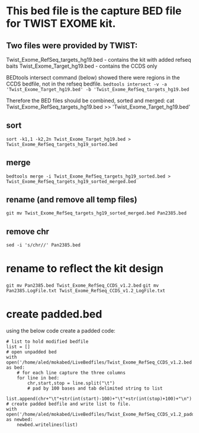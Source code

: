 # This bed file is the capture BED file for TWIST EXOME kit.
## Two files were provided by TWIST:
Twist_Exome_RefSeq_targets_hg19.bed - contains the kit with added refseq baits
Twist_Exome_Target_hg19.bed - contains the CCDS only

BEDtools intersect command (below) showed there were regions in the CCDS bedfile, not in the refseq bedfile.
`bedtools intersect -v -a 'Twist_Exome_Target_hg19.bed' -b 'Twist_Exome_RefSeq_targets_hg19.bed`

Therefore the BED files should be combined, sorted and merged:
cat Twist_Exome_RefSeq_targets_hg19.bed >> 'Twist_Exome_Target_hg19.bed'

## sort
`sort -k1,1 -k2,2n Twist_Exome_Target_hg19.bed > Twist_Exome_RefSeq_targets_hg19_sorted.bed`

## merge
`bedtools merge -i Twist_Exome_RefSeq_targets_hg19_sorted.bed > Twist_Exome_RefSeq_targets_hg19_sorted_merged.bed`

## rename (and remove all temp files)
`git mv Twist_Exome_RefSeq_targets_hg19_sorted_merged.bed Pan2385.bed`

## remove chr
`sed -i 's/chr//' Pan2385.bed`

# rename to reflect the kit design
`git mv Pan2385.bed Twist_Exome_RefSeq_CCDS_v1.2.bed`
`git mv Pan2385.LogFile.txt Twist_Exome_RefSeq_CCDS_v1.2_LogFile.txt`

# create padded.bed
using the below code create a padded code:

```
# list to hold modified bedfile
list = []
# open unpadded bed
with open('/home/aled/mokabed/LiveBedfiles/Twist_Exome_RefSeq_CCDS_v1.2.bed','r') as bed:
    # for each line capture the three columns
    for line in bed:
        chr,start,stop = line.split("\t")
        # pad by 100 bases and tab delimited string to list
        list.append(chr+"\t"+str(int(start)-100)+"\t"+str(int(stop)+100)+"\n")
# create padded bedfile and write list to file.
with open('/home/aled/mokabed/LiveBedfiles/Twist_Exome_RefSeq_CCDS_v1.2_padded.bed','w') as newbed:
    newbed.writelines(list)
```
